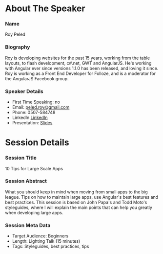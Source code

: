 About The Speaker
=================

### Name

Roy Peled

### Biography

Roy is developing websites for the past 15 years, working from the table layouts, to flash development, c#.net, GWT and AngularJS. 
He's working with Angular ever since versions 1.1.0 has been released, and loving it since.
Roy is working as a Front End Developer for Folloze, and is a moderator for the AngularJS Facebook group.

### Speaker Details

- First Time Speaking: no
- Email: peled.roy@gmail.com
- Phone: 0507-584748
- LinkedIn [LinkedIn](https://il.linkedin.com/in/roypeled)
- Presentation: [Slides](https://docs.google.com/presentation/d/1y0_IeY535fOiUCZ0CKF6btuUsCQYjYv1xhdbyWlYTSk/edit?usp=sharing)


Session Details
===============

### Session Title

10 Tips for Large Scale Apps

### Session Abstract

What you should keep in mind when moving from small apps to the big league. 
Tips on how to maintain large apps, use Angular's best features and best practices.
This session is based on John Papa's and Todd Moto's styleguides, where I will explain the main points that can help you greatly when developing large apps.

### Session Meta Data

- Target Audience: Beginners
- Length: Lighting Talk (15 minutes)
- Tags: Styleguides, best practices, tips
